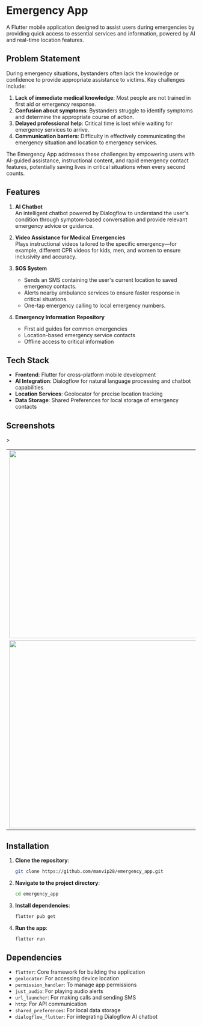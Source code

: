 # Emergency App

A Flutter mobile application designed to assist users during emergencies by providing quick access to essential services and information, powered by AI and real-time location features.

## Problem Statement

During emergency situations, bystanders often lack the knowledge or confidence to provide appropriate assistance to victims. Key challenges include:

1. **Lack of immediate medical knowledge**: Most people are not trained in first aid or emergency response.
2. **Confusion about symptoms**: Bystanders struggle to identify symptoms and determine the appropriate course of action.
3. **Delayed professional help**: Critical time is lost while waiting for emergency services to arrive.
4. **Communication barriers**: Difficulty in effectively communicating the emergency situation and location to emergency services.

The Emergency App addresses these challenges by empowering users with AI-guided assistance, instructional content, and rapid emergency contact features, potentially saving lives in critical situations when every second counts.

## Features

1. **AI Chatbot**  
   An intelligent chatbot powered by Dialogflow to understand the user's condition through symptom-based conversation and provide relevant emergency advice or guidance.

2. **Video Assistance for Medical Emergencies**  
   Plays instructional videos tailored to the specific emergency—for example, different CPR videos for kids, men, and women to ensure inclusivity and accuracy.

3. **SOS System**  
   - Sends an SMS containing the user's current location to saved emergency contacts.
   - Alerts nearby ambulance services to ensure faster response in critical situations.
   - One-tap emergency calling to local emergency numbers.

4. **Emergency Information Repository**
   - First aid guides for common emergencies
   - Location-based emergency service contacts
   - Offline access to critical information

## Tech Stack

- **Frontend**: Flutter for cross-platform mobile development
- **AI Integration**: Dialogflow for natural language processing and chatbot capabilities
- **Location Services**: Geolocator for precise location tracking
- **Data Storage**: Shared Preferences for local storage of emergency contacts

## Screenshots
  <table>
    <tr>
      <td><img src="screenshots/screenshot_1" width="500" ></td>
      <td><img src="screenshots/screenshot_2" width="500" ></td>>
    </tr>
    <tr>
      <td><img src="screenshots/screenshot_4" width="500" ></td>
      <td><img src="screenshots/screenshot_5" width="500" ></td>
    </tr>
  </table>




## Installation

1. **Clone the repository**:
   ```bash
   git clone https://github.com/manvip28/emergency_app.git
   ```

2. **Navigate to the project directory**:
   ```bash
   cd emergency_app
   ```

3. **Install dependencies**:
   ```bash
   flutter pub get
   ```

4. **Run the app**:
   ```bash
   flutter run
   ```

## Dependencies

- `flutter`: Core framework for building the application
- `geolocator`: For accessing device location
- `permission_handler`: To manage app permissions
- `just_audio`: For playing audio alerts
- `url_launcher`: For making calls and sending SMS
- `http`: For API communication
- `shared_preferences`: For local data storage
- `dialogflow_flutter`: For integrating Dialogflow AI chatbot
